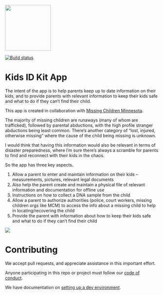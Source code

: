 <img src="https://raw.githubusercontent.com/teneresa/MobileKidsIdApp/master/resources/KidsID_icon/Android/Google_Play_store.png" width="150"/>

[![Build status](https://ci.appveyor.com/api/projects/status/0y0b8ctdaesjbomq/branch/master?svg=true)](https://ci.appveyor.com/project/HTBox/mobilekidsidapp-i1cep)

Kids ID Kit App
===============
The intent of the app is to help parents keep up to date information on their kids, and to provide parents with relevant information to keep their kids safe and what to do if they can’t find their child.

This app is created in collaboration with [Missing Children Minnesota](http://missingchildrenmn.com/).

The majority of missing children are runaways (many of whom are trafficked), followed by parental abductions, with the high profile stranger abductions being least common. There’s another category of “lost, injured, otherwise missing” where the cause of the child being missing is unknown.

I would think that having this information would also be relevant in terms of disaster preparedness, where I’m sure there’s always a scramble for parents to find and reconnect with their kids in the chaos.

So the app has three key aspects.

1. Allow a parent to enter and maintain information on their kids – measurements, pictures, relevant legal documents
 1. Also help the parent create and maintain a physical file of relevant information and documentation for offline use
 1. Instructions on how to collect a DNA sample from the child
1. Allow a parent to authorize authorities (police, court workers, missing children orgs like MCM) to access the info about a missing child to help in locating/recovering the child
1. Provide the parent with information about how to keep their kids safe and what to do if they can’t find their child

![](https://raw.github.com/htbox/mobileKidsIdApp/master/resources/MCM-logo-teal%20small.jpg)

Contributing
============
We accept pull requests, and appreciate assistance in this important effort.

Anyone participating in this repo or project must follow our [code of conduct](https://github.com/HTBox/MobileKidsIdApp/blob/master/code_of_conduct.md).

We have documentation on [setting up a dev environment](https://github.com/HTBox/MobileKidsIdApp/blob/master/docs/Developer%20setup.md).
